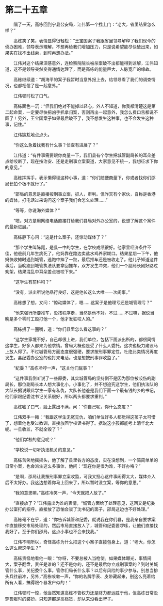 #	第二十五章

　　隔了一天，高栋回到宁县公安局，江伟第一个找上门：“老大，省里结果怎么样？”

　　高栋笑了笑，表情显得很轻松：“王宝国案子我跟省里领导解释了我们现今的侦办困难，领导表示理解，不想再给我们增加压力，只是说希望能尽快破出来，如果实在找不出线索，到时再想办法。”

　　江伟对这个结果深感意外，连检察院院长被杀案破不出都能得到谅解，江伟知道，这不是领导突然变得通情达理了，而是高栋的能量巨大，人脉宽广的缘故。

　　高栋继续道：“胡海平的案子我暂时当意外报上去，给领导看了我们的调查情况，也都相信了是一起意外。”

　　江伟顿时松了口气。

　　高栋面色一沉：“但我们绝对不能掉以轻心，外人不知道，你我都清楚这是第二起命案，一定要尽快把凶手抓拿归案，否则再出一起意外，我怎么费口舌都说不圆了！另外，王宝国案子如果最后破不了，我不想发生这种事，也不会发生这种事，记住。”

　　江伟尴尬地点点头。

　　“你这么急着找我有什么事？侦查有进展了？”

　　江伟道：“有件事需要跟你商量一下，我们县有个学生把城管副局长的耳朵差点给咬断了，现在按治安、还是走刑事立案渠道，大家意见不统一，我想征求下你的意见。”

　　高栋挥挥手，表示懒得理这种小事，道：“你们随便商量下，你或者找你们邵局长拍个板不就行了。”

　　“邵局的意思是直接按刑事立案，抓人，审判。但昨天有个家伙，自称是香港的媒体，打电话过来询问这个案子我们会怎么处理……”

　　“等等，你说海外媒体？”

　　“嗯，对方是用网络电话直接打给我们县局对外办公室的，说想了解这个案件的最新进展。”

　　高栋静下心问：“这是什么案子，还惊动媒体了？”

　　“那个学生叫陈翔，是县一中的学生，在学校成绩很好。他家里经济条件不佳，他爸前几年生病死了，他妈靠在路边卖盐水鸡养家糊口。结果星期一下午，他妈快收摊时遇到城管，逃跑中摔了一跤，最后推车还是被收走了。他儿子知道这件事后，当晚跑到城管执法队要拿回推车，双方发生冲突，他们一个副局长刚好路过劝架，结果混乱中耳朵差点被咬下来。”

　　“这学生有前科吗？”

　　“没有，派出所说他品行良好，这是他长这么大唯一一次闹事。”

　　高栋想了想，又问：“惊动媒体了，嗯……这案子是他理亏还是城管理亏？”

　　“他来强行所要推车，没按程序走，当然是他不对。不过……不过嘛，据说当晚是多个零时工殴打他一个，他才发狂咬人的。”

　　高栋抿了一圈嘴，道：“你们县里怎么看这事的？”

　　“这学生家境不好，自己却很上进，我们单位，包括下面派出所的，都很同情这学生，好多人都来为他求情。曾局大概也是受了什么人委托，这次也极力建议马上放人得了。不过城管局方面态度很强硬，要求按刑事罪定性，杜绝此类情况再度发生。县纪委办公室的也打来电话，也是想按刑事罪收监了。”

　　“纪委？”高栋冷哼一声，“这关他们屁事？”

　　“这件事我倒听说了一些原委，其实城管局的坚持倒不是因为那位被咬伤的副局长，那位副局长本人想大事化小，小事化了，并不想追究这学生，他们执法队的大队长据说跟此学生一家有私仇，大队长他爸是我们下面一个最有钱的乡的书记，他们家跟纪委沈书记关系很好，所以两头都要求重判。”

　　高栋嘘了口气，脸上露出不满，问：“你自己呢，你什么态度？”

　　江伟双手一摊：“我跟这学生无冤无仇，咱们单位好多人都觉得这孩子太可惜了，想着他也受过教训，直接放回学校读书得了。据说这小孩都能考上清华北大呢。一旦收监，不就全毁了？”

　　“他们学校的意见呢？”

　　“学校说一切听执法机关的意见。”

　　高栋苦笑地摇摇头，他了解了县里各方的态度，实在没想到，一个简简单单的日常小案，也会派生这么多事体，他问：“现在你是很为难，不好办咯？”

　　“是啊，邵局让我按刑事罪立案收监，可我又担心这件事闹得太大，媒体介入后不太好办。我这边想着你马上回来了，所以暂时没立案，等你的意思。”

　　“我的意思嘛，”高栋冷笑一声，“今天就把人放了。”

　　“直接放了？”江伟露出为难的表情，“城管方面给了处理意见，这回又是纪委办公室打的招呼，直接放了恐怕会驳了沈书记的面子，邵局这边也不好处理。”

　　高栋毫不在乎，道：“你告诉城管和纪委，就说我在你们县，是我亲自要求案件直接移交市局处理的，然后市局直接放人了，城管和纪委要啰嗦，让他们直接找我好了。至于你们邵局，这点小事也不会来找我。”

　　江伟不明所以，奇怪高栋为什么把这个小案子直接包身上，道：“老大，你怎么这么帮这学生？”

　　高栋责怪地看他一眼：“你呀，不要总被人当枪使。如果媒体曝光，事情闹大，案子翻盘，责任是谁的？还不是你的，还不是最后你立成刑事案的？到时关城管什么事，关纪委什么事，管你们局长什么事？以后有风险的事少参与，别总当排头兵往前冲，另外，”高栋咳嗽一声，“你的名牌手表、皮带藏起来，别这么亮着给所有人看，搞得跟个暴发户似的！”

　　江伟顿时一惊，他当然知道高栋不管权力还是财力都远胜于他，但高栋日常没穿警服时的装扮，只知道都是高档货，却从来没看出牌子。
